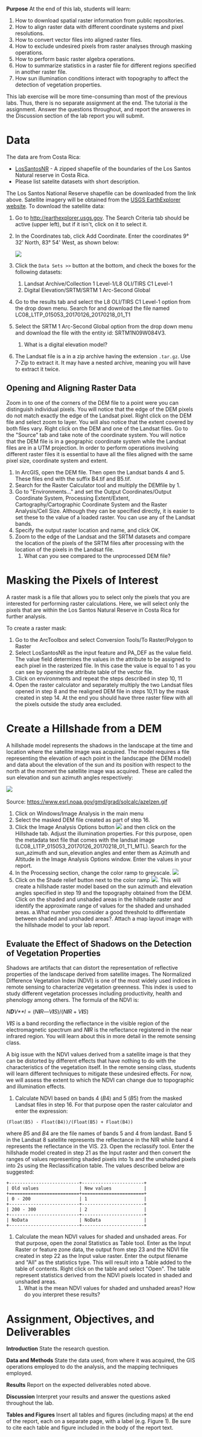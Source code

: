 **Purpose** At the end of this lab, students will learn:

1.  How to download spatial raster information from public repositories.
2.  How to align raster data with different coordinate systems and pixel resolutions.
3.  How to convert vector files into aligned raster files.
4.  How to exclude undesired pixels from raster analyses through masking operations.
5.  How to perform basic raster algebra operations.
6.  How to summarize statistics in a raster file for different regions specified in another raster file.
7.  How sun illumination conditions interact with topography to affect the detection of vegetation properties.

This lab exercise will be more time-consuming than most of the previous labs. Thus, there is no separate assignment at the end. The tutorial *is* the assignment. Answer the questions throughout, and report the answeres in the Discussion section of the lab report you will submit.

Data
====

The data are from Costa Rica:

-   [LosSantosNR](data/LosSantosNR.zip) - A zipped shapefile of the boundaries of the Los Santos Natural reserve in Costa Rica.
-   Please list satelite datasets with short description.

The Los Santos National Reserve shapefile can be downloaded from the link above. Satellite imagery will be obtained from the [USGS EarthExplorer website](http://earthexplorer.usgs.gov). To download the satellite data:

1.  Go to <http://earthexplorer.usgs.gov>. The Search Criteria tab should be active (upper left), but if it isn't, click on it to select it.
2.  In the Coordinates tab, click Add Coordinate. Enter the coordinates 9° 32' North, 83° 54' West, as shown below:

    ![](images/Lab7Fig1.jpg)
3.  Click the `Data Sets >>` button at the bottom, and check the boxes for the following datasets:
    1.  Landsat Archive/Collection 1 Level-1/L8 OLI/TIRS C1 Level-1
    2.  Digital Elevation/SRTM/SRTM 1 Arc-Second Global

4.  Go to the results tab and select the L8 OLI/TIRS C1 Level-1 option from the drop down menu. Search for and download the file named LC08\_L1TP\_015053\_20170126\_20170218\_01\_T1
5.  Select the SRTM 1 Arc-Second Global option from the drop down menu and download the file with the entity id: SRTM1N09W084V3.
    1.  What is a digital elevation model?

6.  The Landsat file is a in a zip archive having the extension `.tar.gz`. Use 7-Zip to extract it. It may have a nested archive, meaning you will have to extract it twice.

Opening and Aligning Raster Data
--------------------------------

Zoom in to one of the corners of the DEM file to a point were you can distinguish individual pixels. You will notice that the edge of the DEM pixels do not match exactly the edge of the Landsat pixel. Right click on the DEM file and select zoom to layer. You will also notice that the extent covered by both files vary. Right click on the DEM and one of the Landsat files. Go to the "Source" tab and take note of the coordinate system. You will notice that the DEM file is in a geographic coordinate system while the Landsat files are in a UTM projection. In order to perform operations involving different raster files it is essential to have all the files aligned with the same pixel size, coordinate system and extent.

1.  In ArcGIS, open the DEM file. Then open the Landsat bands 4 and 5. These files end with the suffix B4.tif and B5.tif.
2.  Search for the Raster Calculator tool and multiply the DEMfile by 1.
3.  Go to "Environments…" and set the Output Coordinates/Output Coordinate System, Processing Extent/Extent, Cartography/Cartographic Coordinate System and the Raster Analysis/Cell Size. Although they can be specified directly, it is easier to set these to the value of a loaded raster. You can use any of the Landsat bands.
4.  Specify the output raster location and name, and click OK.
5.  Zoom to the edge of the Landsat and the SRTM datasets and compare the location of the pixels of the SRTM files after processing with the location of the pixels in the Landsat file.
    1.  What can you see compared to the unprocessed DEM file?

Masking the Pixels of Interest
==============================

A raster mask is a file that allows you to select only the pixels that you are interested for performing raster calculations. Here, we will select only the pixels that are within the Los Santos Natural Reserve in Costa Rica for further analysis.

To create a raster mask:

1.  Go to the ArcToolbox and select Conversion Tools/To Raster/Polygon to Raster
2.  Select LosSantosNR as the input feature and PA\_DEF as the value field. The value field determines the values in the attribute to be assigned to each pixel in the rasterized file. In this case the value is equal to 1 as you can see by opening the attribute table of the vector file.
3.  Click on environments and repeat the steps described in step 10, 11
4.  Open the raster calculator and separately multiply the two Landsat files opened in step 8 and the realigned DEM file in steps 10,11 by the mask created in step 14. At the end you should have three raster filew with all the pixels outside the study area excluded.

Create a Hillshade from a DEM
=============================

A hillshade model represents the shadows in the landscape at the time and location where the satellite image was acquired. The model requires a file representing the elevation of each point in the landscape (the DEM model) and data about the elevation of the sun and its position with respect to the north at the moment the satellite image was acquired. These are called the sun elevation and sun azimuth angles respectively:

![](images/Lab7Fig2.jpg) 

Source: <https://www.esrl.noaa.gov/gmd/grad/solcalc/azelzen.gif>

1.  Click on Windows/Image Analysis in the main menu
2.  Select the masked DEM file created as part of step 16.
3.  Click the Image Analysis Options button ![](images/Lab7Fig3.jpg) and then click on the Hillshade tab. Adjust the illumination properties. For this purpose, open the metadata text file that comes with the landsat image (LC08\_L1TP\_015053\_20170126\_20170218\_01\_T1\_MTL). Search for the sun\_azimuth and sun\_elevation angles and enter them as Azimuth and Altitude in the Image Analysis Options window. Enter the values in your report.
4.  In the Processing section, change the color ramp to greyscale. ![](images/Lab7Fig4.jpg)
5.  Click on the Shade relief button next to the color ramp ![](images/Lab7Fig5.jpg). This will create a hillshade raster model based on the sun azimuth and elevation angles specified in step 19 and the topography obtained from the DEM. Click on the shaded and unshaded areas in the hillshade raster and identify the approximate range of values for the shaded and unshaded areas. a.What number you consider a good threshold to differentiate between shaded and unshaded areas?. Attach a map layout image with the hillshade model to your lab report.

Evaluate the Effect of Shadows on the Detection of Vegetation Properties
------------------------------------------------------------------------

Shadows are artifacts that can distort the representation of reflective properties of the landscape derived from satellite images. The Normalized Difference Vegetation Index (NDVI) is one of the most widely used indices in remote sensing to characterize vegetation greenness. This index is used to study different vegetation processes including productivity, health and phenology among others. The formula of the NDVI is:

*N**D**V**I* = (*N**I**R*—*V**I**S*)/(*N**I**R* + *V**I**S*)

*V**I**S* is a band recording the reflectance in the visible region of the electromagnetic spectrum and *N**I**R* is the reflectance registered in the near infrared region. You will learn about this in more detail in the remote sensing class.

A big issue with the NDVI values derived from a satellite image is that they can be distorted by different effects that have nothing to do with the characteristics of the vegetation itself. In the remote sensing class, students will learn different techniques to mitigate these undesired effects. For now, we will assess the extent to which the NDVI can change due to topographic and illumination effects.

1.  Calculate NDVI based on bands 4 (*B*4) and 5 (*B*5) from the masked Landsat files in step 16. For that purpose open the raster calculator and enter the expression:

<!-- -->

    (Float(B5) - Float(B4))/(Float(B5) + Float(B4))

where *B*5 and *B*4 are the file names of bands 5 and 4 from landast. Band 5 in the Landsat 8 satellite represents the reflectance in the NIR while band 4 represents the reflectance in the VIS. 23. Open the reclassify tool. Enter the hillshade model created in step 21 as the Input raster and then convert the ranges of values representing shaded pixels into 1s and the unshaded pixels into 2s using the Reclassification table. The values described below are suggested:

    +--------------------------+-----------------------+
    | Old values               | New values            |
    +==========================+=======================+
    | 0 - 200                  | 1                     |
    +--------------------------+-----------------------+
    | 200 - 300                | 2                     |
    +--------------------------+-----------------------+
    | NoData                   | NoData                |
    +--------------------------+-----------------------+

1.  Calculate the mean NDVI values for shaded and unshaded areas. For that purpose, open the zonal Statistics as Table tool. Enter as the Input Raster or feature zone data, the output from step 23 and the NDVI file created in step 22 as the Input value raster. Enter the output filename and "All" as the statistics type. This will result into a Table added to the table of contents. Right click on the table and select "Open". The table represent statistics derived from the NDVI pixels located in shaded and unshaded areas.
    1.  What is the mean NDVI values for shaded and unshaded areas? How do you interpret these results?

Assignment, Objectives, and Deliverables
========================================

**Introduction** State the research question.

**Data and Methods** State the data used, from where it was acquired, the GIS operations employed to do the analysis, and the mapping techniques employed.

**Results** Report on the expected deliverables noted above.

**Discussion** Interpret your results and answer the questions asked throughout the lab.

**Tables and Figures** Insert all tables and figures (including maps) at the end of the report, each on a separate page, with a label (e.g. Figure 1). Be sure to cite each table and figure included in the body of the report text.
